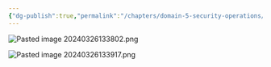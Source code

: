 ```yaml
---
{"dg-publish":true,"permalink":"/chapters/domain-5-security-operations/domain-5-security-operations/5-4-security-awareness-training/","noteIcon":""}
---
```



![Pasted image 20240326133802.png](/img/user/Pasted%20image%2020240326133802.png)

![Pasted image 20240326133917.png](/img/user/Pasted%20image%2020240326133917.png)